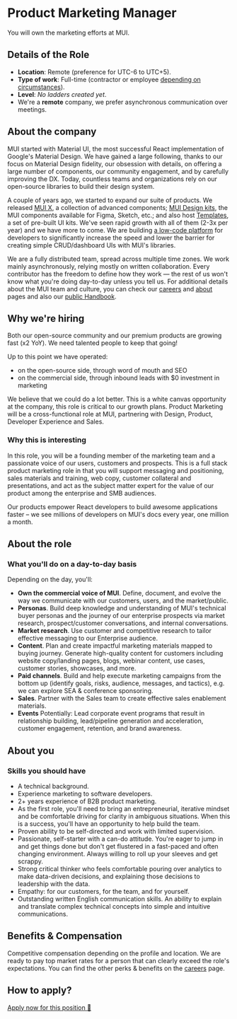 # Product Marketing Manager

<p class="description">You will own the marketing efforts at MUI.</p>

## Details of the Role

- **Location**: Remote (preference for UTC-6 to UTC+5).
- **Type of work**: Full-time (contractor or employee [depending on circumstances](https://mui-org.notion.site/Hiring-FAQ-64763b756ae44c37b47b081f98915501#494af1f358794028beb4b7697b5d3102)).
- **Level**: _No ladders created yet_.
- We're a **remote** company, we prefer asynchronous communication over meetings.

## About the company

MUI started with Material UI, the most successful React implementation of Google's Material Design.
We have gained a large following, thanks to our focus on Material Design fidelity, our obsession with details, on offering a large number of components, our community engagement, and by carefully improving the DX.
Today, countless teams and organizations rely on our open-source libraries to build their design system.

A couple of years ago, we started to expand our suite of products.
We released [MUI X](https://mui.com/x/), a collection of advanced components; [MUI Design kits](https://mui.com/design-kits/), the MUI components available for Figma, Sketch, etc.; and also host [Templates](https://mui.com/templates/), a set of pre-built UI kits.
We've seen rapid growth with all of them (2-3x per year) and we have more to come.
We are building [a low-code platform](https://mui.com/toolpad/) for developers to significantly increase the speed and lower the barrier for creating simple CRUD/dashboard UIs with MUI's libraries.

We are a fully distributed team, spread across multiple time zones.
We work mainly asynchronously, relying mostly on written collaboration.
Every contributor has the freedom to define how they work — the rest of us won't know what you're doing day-to-day unless you tell us.
For additional details about the MUI team and culture, you can check our [careers](https://mui.com/careers/) and [about](https://mui.com/about/) pages and also our [public Handbook](https://mui-org.notion.site/Handbook-f086d47e10794d5e839aef9dc67f324b).

## Why we're hiring

Both our open-source community and our premium products are growing fast (x2 YoY).
We need talented people to keep that going!

Up to this point we have operated:

- on the open-source side, through word of mouth and SEO
- on the commercial side, through inbound leads with $0 investment in marketing

We believe that we could do a lot better. This is a white canvas opportunity at the company, this role is critical to our growth plans. Product Marketing will be a cross-functional role at MUI, partnering with Design, Product, Developer Experience and Sales.

### Why this is interesting

In this role, you will be a founding member of the marketing team and a passionate voice of our users, customers and prospects. This is a full stack product marketing role in that you will support messaging and positioning, sales materials and training, web copy, customer collateral and presentations, and act as the subject matter expert for the value of our product among the enterprise and SMB audiences.

Our products empower React developers to build awesome applications faster – we see millions of developers on MUI's docs every year, one million a month.

## About the role

### What you'll do on a day-to-day basis

Depending on the day, you'll:

- **Own the commercial voice of MUI**. Define, document, and evolve the way we communicate with our customers, users, and the market/public.
- **Personas**. Build deep knowledge and understanding of MUI's technical buyer personas and the journey of our enterprise prospects via market research, prospect/customer conversations, and internal conversations.
- **Market research**. Use customer and competitive research to tailor effective messaging to our Enterprise audience.
- **Content**. Plan and create impactful marketing materials mapped to buying journey. Generate high-quality content for customers including website copy/landing pages, blogs, webinar content, use cases, customer stories, showcases, and more.
- **Paid channels**. Build and help execute marketing campaigns from the bottom up (identify goals, risks, audience, messages, and tactics), e.g. we can explore SEA & conference sponsoring.
- **Sales**. Partner with the Sales team to create effective sales enablement materials.
- **Events** Potentially: Lead corporate event programs that result in relationship building, lead/pipeline generation and acceleration, customer engagement, retention, and brand awareness.

## About you

### Skills you should have

- A technical background.
- Experience marketing to software developers.
- 2+ years experience of B2B product marketing.
- As the first role, you'll need to bring an entrepreneurial, iterative mindset and be comfortable driving for clarity in ambiguous situations. When this is a success, you'll have an opportunity to help build the team.
- Proven ability to be self-directed and work with limited supervision.
- Passionate, self-starter with a can-do attitude. You're eager to jump in and get things done but don't get flustered in a fast-paced and often changing environment. Always willing to roll up your sleeves and get scrappy.
- Strong critical thinker who feels comfortable pouring over analytics to make data-driven decisions, and explaining those decisions to leadership with the data.
- Empathy: for our customers, for the team, and for yourself.
- Outstanding written English communication skills. An ability to explain and translate complex technical concepts into simple and intuitive communications.

## Benefits & Compensation

Competitive compensation depending on the profile and location.
We are ready to pay top market rates for a person that can clearly exceed the role's expectations.
You can find the other perks & benefits on the [careers](https://mui.com/careers/#perks-amp-benefits) page.

## How to apply?

[Apply now for this position 📮](https://jobs.ashbyhq.com/MUI/7811fc99-08b2-4fb3-b6c3-6af15fc7467a/application?utm_source=ZNRrPGBkqO)
